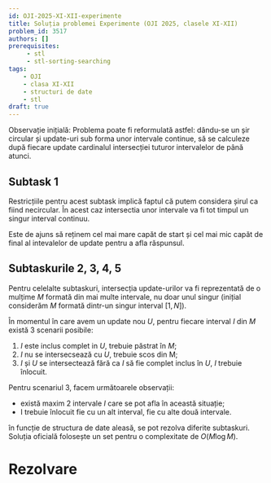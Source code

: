 ```yaml
---
id: OJI-2025-XI-XII-experimente
title: Soluția problemei Experimente (OJI 2025, clasele XI-XII)
problem_id: 3517
authors: []
prerequisites:
     - stl
     - stl-sorting-searching
tags:
    - OJI
    - clasa XI-XII
    - structuri de date
    - stl
draft: true
---
```


Observație inițială: Problema poate fi reformulată astfel: dându-se un
șir circular și update-uri sub forma unor intervale continue, să se
calculeze după fiecare update cardinalul intersecției tuturor
intervalelor de până atunci.

## Subtask 1

Restricțiile pentru acest subtask implică faptul că putem considera
șirul ca fiind necircular. În acest caz intersectia unor intervale va
fi tot timpul un singur interval continuu.

Este de ajuns să reținem cel mai mare capăt de start și cel mai mic
capăt de final al intevalelor de update pentru a afla răspunsul.

## Subtaskurile 2, 3, 4, 5

Pentru celelalte subtaskuri, intersecția update-urilor va fi reprezentată
de o mulțime $M$ formată din mai multe intervale, nu doar unul singur
(inițial considerăm $M$ formată dintr-un singur interval $[1, N]$).

În momentul în care avem un update nou $U$, pentru fiecare interval $I$
din $M$ există $3$ scenarii posibile:

1. $I$ este inclus complet in $U$, trebuie păstrat în $M$;
2. $I$ nu se intersecsează cu $U$, trebuie scos din M;
3. $I$ și $U$ se intersectează fără ca $I$ să fie complet inclus în
$U$, $I$ trebuie înlocuit.

Pentru scenariul 3, facem următoarele observații:

* există maxim $2$ intervale $I$ care se pot afla în această situație;
* I trebuie înlocuit fie cu un alt interval, fie cu alte două intervale.

în funcție de structura de date aleasă, se pot rezolva diferite
subtaskuri. Soluția oficială folosește un set pentru o complexitate
de $O(M \log M)$.

# Rezolvare

```cpp

```

